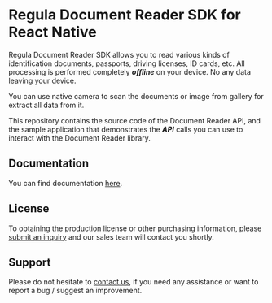 #  Regula Document Reader SDK for React Native

Regula Document Reader SDK allows you to read various kinds of identification documents, passports, driving licenses, ID cards, etc. All processing is performed completely _**offline**_ on your device. No any data leaving your device.

You can use native camera to scan the documents or image from gallery for extract all data from it.

This repository contains the source code of the Document Reader API, and the sample application that demonstrates the _**API**_ calls you can use to interact with the Document Reader library.

## Documentation

You can find documentation [here](https://docs.regulaforensics.com/develop/doc-reader-sdk/mobile).

## License

To obtaining the production license or other purchasing information, please [submit an inquiry](https://regulaforensics.com/talk-to-an-expert) and our sales team will contact you shortly.

## Support

Please do not hesitate to [contact us](https://support.regulaforensics.com/hc/requests/new), if you need any assistance or want to report a bug / suggest an improvement.

